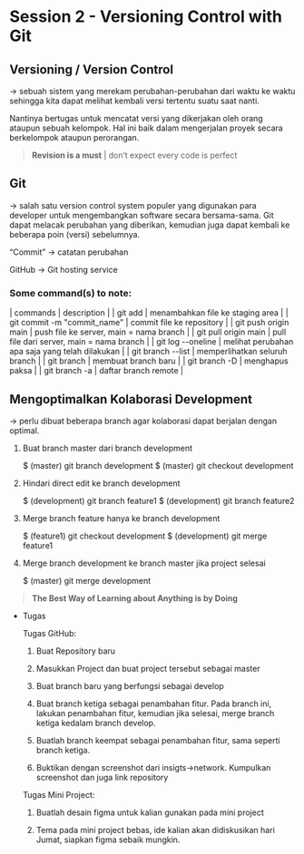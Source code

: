 Session 2 - Versioning Control with Git
=======================================

Versioning / Version Control
----------------------------

→ sebuah sistem yang merekam perubahan-perubahan dari waktu ke waktu sehingga kita dapat melihat kembali versi tertentu suatu saat nanti.

Nantinya bertugas untuk mencatat versi yang dikerjakan oleh orang ataupun sebuah kelompok. Hal ini baik dalam mengerjalan proyek secara berkelompok ataupun perorangan.

> **Revision is a must** | don’t expect every code is perfect

Git
---
→ salah satu version control system populer yang digunakan para developer untuk mengembangkan software secara bersama-sama. Git dapat melacak perubahan yang diberikan, kemudian juga dapat kembali ke beberapa poin (versi) sebelumnya.

“Commit” → catatan perubahan

GitHub → Git hosting service


### Some command(s) to note:

| commands                    |                            description                                    |
| git add <file>              | menambahkan file ke staging area                                          |
| git commit -m "commit_name" | commit file ke repository                                                 |
| git push origin main        | push file ke server, main = nama branch                                   |
| git pull origin main        | pull file dari server, main = nama branch                                 |
| git log --oneline           | melihat perubahan apa saja yang telah dilakukan                           |
| git branch --list           | memperlihatkan seluruh branch                                             |
| git branch <branch>         | membuat branch baru <branch>                                              |
| git branch -D <branch>      | menghapus paksa <branch>                                                  |
| git branch -a               | daftar branch remote                                                      |


Mengoptimalkan Kolaborasi Development
-------------------------------------

→ perlu dibuat beberapa branch agar kolaborasi dapat berjalan dengan optimal.

1.  Buat branch master dari branch development

    $ (master) git branch development
    $ (master) git checkout development

2.  Hindari direct edit ke branch development

    $ (development) git branch feature1
    $ (development) git branch feature2

3.  Merge branch feature hanya ke branch development

    $ (feature1) git checkout development
    $ (development) git merge feature1

4.  Merge branch development ke branch master jika project selesai

    $ (master) git merge development

> **The Best Way of Learning about Anything is by Doing**



* Tugas
    
    Tugas GitHub:
    
    1.  Buat Repository baru
    
    2.  Masukkan Project dan buat project tersebut sebagai master
    
    3.  Buat branch baru yang berfungsi sebagai develop
    
    4.  Buat branch ketiga sebagai penambahan fitur. Pada branch ini, lakukan penambahan fitur, kemudian jika selesai, merge branch ketiga kedalam branch develop.
    
    5.  Buatlah branch keempat sebagai penambahan fitur, sama seperti branch ketiga.
    
    6.  Buktikan dengan screenshot dari insigts→network. Kumpulkan screenshot dan juga link repository
    
    Tugas Mini Project:
    
    1.  Buatlah desain figma untuk kalian gunakan pada mini project
    
    2.  Tema pada mini project bebas, ide kalian akan didiskusikan hari Jumat, siapkan figma sebaik mungkin.
    

